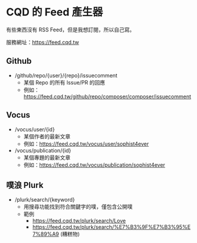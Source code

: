 # CQD 的 Feed 產生器

有些東西沒有 RSS Feed，但是我想訂閱，所以自己寫。

服務網址：https://feed.cqd.tw

## Github

- /github/repo/{user}/{repo}/issuecomment
  - 某個 Repo 的所有 Issue/PR 的回應
  - 例如：https://feed.cqd.tw/github/repo/composer/composer/issuecomment

## Vocus

- /vocus/user/{id}
  - 某個作者的最新文章
  - 例如：https://feed.cqd.tw/vocus/user/sophist4ever
- /vocus/publication/{id}
  - 某個專題的最新文章
  - 例如：https://feed.cqd.tw/vocus/publication/sophist4ever

## 噗浪 Plurk

- /plurk/search/{keyword}
  - 用搜尋功能找到符合關鍵字的噗，僅包含公開噗
  - 範例
    - https://feed.cqd.tw/plurk/search/Love
    - https://feed.cqd.tw/plurk/search/%E7%B3%9F%E7%B3%95%E7%89%A9 (糟糕物)

